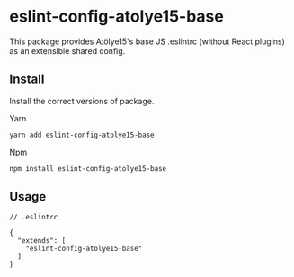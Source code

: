 # eslint-config-atolye15-base

This package provides Atölye15's base JS .eslintrc (without React plugins) as an extensible shared config.

## Install

Install the correct versions of package.

Yarn

```bash
yarn add eslint-config-atolye15-base
```

Npm

```bash
npm install eslint-config-atolye15-base
```

## Usage

```
// .eslintrc

{
  "extends": [
    "eslint-config-atolye15-base"
  ]
}

```
